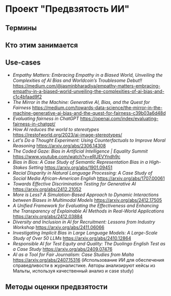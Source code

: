 # **Проект "Предвзятость ИИ"**
## Термины
## Кто этим занимается
## Use-cases
- *Empathy Matters: Embracing Empathy in a Biased World, Unveiling the Complexities of AI Bias and Worldcoin’s Troublesome Debut!!*
https://medium.com/@jasminbharadiya/empathy-matters-embracing-empathy-in-a-biased-world-unveiling-the-complexities-of-ai-bias-and-c1c4bfaad9f2 
- *The Mirror in the Machine: Generative AI, Bias, and the Quest for Fairness*
https://medium.com/towards-data-science/the-mirror-in-the-machine-generative-ai-bias-and-the-quest-for-fairness-c39b03a6d48d
- *Evaluating fairness in ChatGPT*
https://openai.com/index/evaluating-fairness-in-chatgpt/
- *How AI reduces the world to stereotypes*
https://restofworld.org/2023/ai-image-stereotypes/
- *Let's Do a Thought Experiment: Using Counterfactuals to Improve Moral Reasoning*
https://arxiv.org/abs/2306.14308
- *The Coded Gaze: Bias in Artificial Intelligence | Equality Summit*
https://www.youtube.com/watch?v=eRUEVYndh9c
- *Bias in Bios: A Case Study of Semantic Representation Bias in a High-Stakes Setting*
https://arxiv.org/abs/1901.09451 
- *Racial Disparity in Natural Language Processing: A Case Study of Social Media African-American English*
https://arxiv.org/abs/1707.00061
- *Towards Effective Discrimination Testing for Generative AI*
https://arxiv.org/abs/2412.21052
- *More is Less? A Simulation-Based Approach to Dynamic Interactions between Biases in Multimodal Models*
https://arxiv.org/abs/2412.17505
- *A Unified Framework for Evaluating the Effectiveness and Enhancing the Transparency of Explainable AI Methods in Real-World Applications*
https://arxiv.org/abs/2412.03884
- *Diversity and Inclusion in AI for Recruitment: Lessons from Industry Workshop*
https://arxiv.org/abs/2411.06066
- *Investigating Implicit Bias in Large Language Models: A Large-Scale Study of Over 50 LLMs*
https://arxiv.org/abs/2410.12864
- *Responsible AI for Test Equity and Quality: The Duolingo English Test as a Case Study*
https://arxiv.org/abs/2409.07476
- *AI as a Tool for Fair Journalism: Case Studies from Malta*
https://arxiv.org/abs/2407.15316
(Использование ИИ для обеспечения справедливости в журналистике. Авторы анализируют кейсы из Мальты, используя качественный анализ и case study)
## Методы оценки предвзятости
